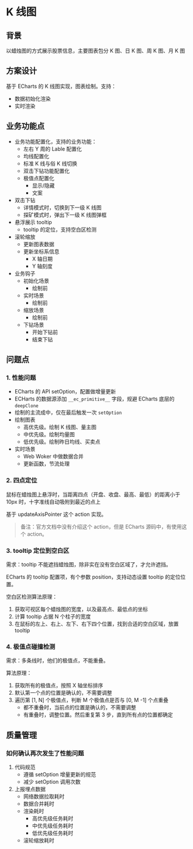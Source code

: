 # K 线图

## 背景

以蜡烛图的方式展示股票信息，主要图表包分 K 图、日 K 图、周 K 图、月 K 图

## 方案设计

基于 ECharts 的 K 线图实现，图表绘制。支持：

- 数据初始化渲染
- 实时渲染

## 业务功能点

- 业务功能配置化，支持的业务功能：
  - 左右 Y 周的 Lable 配置化
  - 均线配置化
  - 标准 K 线与俗 K 线切换
  - 双击下钻功能配置化
  - 极值点配置化
    - 显示/隐藏
    - 文案
- 双击下钻
  - 详情模式时，切换到下一级 K 线图
  - 探矿模式时，弹出下一级 K 线图弹框
- 悬浮展示 tooltip
  - tooltip 的定位，支持空白区检测
- 滚轮缩放
  - 更新图表数据
  - 更新坐标系信息
    - X 轴日期
    - Y 轴刻度
- 业务钩子
  - 初始化场景
    - 绘制前
  - 实时场景
    - 绘制前
  - 缩放场景
    - 绘制前
  - 下钻场景
    - 开始下钻前
    - 结束下钻

## 问题点

### 1. 性能问题

- ECharts 的 API setOption，配置做增量更新
- ECHarts 的数据源添加 `__ec_primitive__` 字段，规避 ECharts 底层的 `deepClone`
- 绘制的主流成中，仅在最后触发一次 `setOption`
- 绘制图表
  - 高优先级。绘制 K 线图、量主图
  - 中优先级。绘制均量图
  - 低优先级。绘制昨日均线、买卖点
- 实时场景
  - Web Woker 中做数据合并
  - 更新函数，节流处理

### 2. 四点定位

鼠标在蜡烛图上悬浮时，当距离四点（开盘、收盘、最高、最低）的距离小于 10px 时，十字准线自动吸附到最近的点上

基于 updateAxisPointer 这个 action 实现。

> 备注：官方文档中没有介绍这个 action，但是 ECharts 源码中，有使用这个 action。

### 3. tooltip 定位到空白区

需求：tooltip 不能遮挡蜡烛图，除非实在没有空白区域了，才允许遮挡。

ECharts 的 tooltip 配置项，有个参数 position，支持动态设置 tooltip 的定位位置。

空白区检测算法原理：

1. 获取可视区每个蜡烛图的宽度，以及最高点、最低点的坐标
2. 计算 tooltip 占据 N 个柱子的宽度
3. 在鼠标的左上、右上、左下、右下四个位置，找到合适的空白区域，放置 tooltip

### 4. 极值点碰撞检测

需求：多条线时，他们的极值点，不能重叠。

算法原理：

1. 获取所有的极值点，按照 X 轴坐标排序
2. 默认第一个点的位置是确认的，不需要调整
3. 遍历第 [1, N] 个极值点，判断 M 个极值点是否与 [0, M -1] 个点重叠
   - 都不重叠时，当前点的位置是确认的，不需要调整
   - 有重叠时，调整位置。然后重复第 3 步，直到所有点的位置都确定

## 质量管理

### 如何确认再次发生了性能问题

1. 代码规范
   - 遵循 setOption 增量更新的规范
   - 减少 setOption 调用次数
2. 上报埋点数据
   - 网络数据拉取耗时
   - 数据合并耗时
   - 渲染耗时
     - 高优先级任务耗时
     - 中优先级任务耗时
     - 低优先级任务耗时
   - 滚轮缩放耗时
